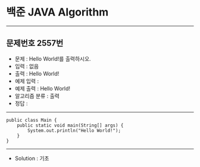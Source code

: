 # 백준 JAVA Algorithm

<!-- 양식
- - -
## 문제번호 N번
* 문제 : 
* 입력 : 
* 출력 : 
* 예제 입력 : 
* 예제 출력 : 
* 알고리즘 분류
* 정답 : 
```{.java}

```
* solution : 

-->


- - -
## 문제번호 2557번
* 문제 : Hello World!를 출력하시오.
* 입력 : 없음
* 출력 : Hello World!
* 예제 입력 :
* 예제 출력 : Hello World!
* 알고리즘 분류 : 출력 <br>
* 정답 : 
- - -
```{.java}
public class Main {
	public static void main(String[] args) {
		System.out.println("Hello World!");
	}
}
```
- - -
* Solution : 기초



